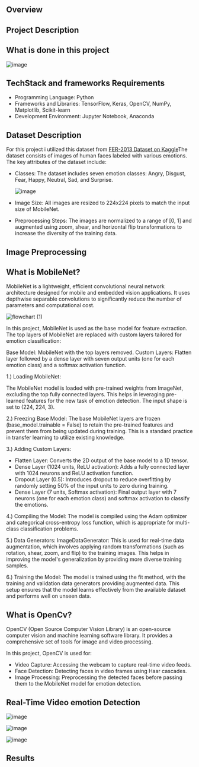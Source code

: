## Overview

## Project Description

## What is done in this project
![image](https://github.com/user-attachments/assets/e41839e5-8f1d-46e9-9591-5ccfdbc00d61)

## TechStack and frameworks Requirements
- Programming Language: Python
- Frameworks and Libraries: TensorFlow, Keras, OpenCV, NumPy, Matplotlib, Scikit-learn
- Development Environment: Jupyter Notebook, Anaconda

## Dataset Description
For this project i utilized this dataset from [FER-2013 Dataset on Kaggle](https://www.kaggle.com/datasets/ananthu017/emotion-detection-fer)The dataset consists of images of human faces labeled with various emotions. The key attributes of the dataset include:

- Classes: The dataset includes seven emotion classes: Angry, Disgust, Fear, Happy, Neutral, Sad, and Surprise.

  ![image](https://github.com/user-attachments/assets/1b3425d9-e105-4dd8-959f-5ecc70b1a68f)

- Image Size: All images are resized to 224x224 pixels to match the input size of MobileNet.
- Preprocessing Steps: The images are normalized to a range of [0, 1] and augmented using zoom, shear, and horizontal flip transformations to increase the diversity of the training data.

## Image Preprocessing

## What is MobileNet?
MobileNet is a lightweight, efficient convolutional neural network architecture designed for mobile and embedded vision applications. It uses depthwise separable convolutions to significantly reduce the number of parameters and computational cost.

![flowchart (1)](https://github.com/user-attachments/assets/7db71595-c49f-4fc0-a7a3-bc5af7ea901a)

In this project, MobileNet is used as the base model for feature extraction. The top layers of MobileNet are replaced with custom layers tailored for emotion classification:

Base Model: MobileNet with the top layers removed.
Custom Layers: Flatten layer followed by a dense layer with seven output units (one for each emotion class) and a softmax activation function.

1.) Loading MobileNet:

The MobileNet model is loaded with pre-trained weights from ImageNet, excluding the top fully connected layers. This helps in leveraging pre-learned features for the new task of emotion detection. The input shape is set to (224, 224, 3).

2.) Freezing Base Model:
The base MobileNet layers are frozen (base_model.trainable = False) to retain the pre-trained features and prevent them from being updated during training. This is a standard practice in transfer learning to utilize existing knowledge.

3.) Adding Custom Layers:
- Flatten Layer: Converts the 2D output of the base model to a 1D tensor.
- Dense Layer (1024 units, ReLU activation): Adds a fully connected layer with 1024 neurons and ReLU activation function.
- Dropout Layer (0.5): Introduces dropout to reduce overfitting by randomly setting 50% of the input units to zero during training.
- Dense Layer (7 units, Softmax activation): Final output layer with 7 neurons (one for each emotion class) and softmax activation to classify the emotions.
  
4.) Compiling the Model:
The model is compiled using the Adam optimizer and categorical cross-entropy loss function, which is appropriate for multi-class classification problems.

5.) Data Generators:
ImageDataGenerator: This is used for real-time data augmentation, which involves applying random transformations (such as rotation, shear, zoom, and flip) to the training images. This helps in improving the model's generalization by providing more diverse training samples.

6.) Training the Model:
The model is trained using the fit method, with the training and validation data generators providing augmented data. This setup ensures that the model learns effectively from the available dataset and performs well on unseen data.

## What is OpenCv?
OpenCV (Open Source Computer Vision Library) is an open-source computer vision and machine learning software library. It provides a comprehensive set of tools for image and video processing.

In this project, OpenCV is used for:
- Video Capture: Accessing the webcam to capture real-time video feeds.
- Face Detection: Detecting faces in video frames using Haar cascades.
- Image Processing: Preprocessing the detected faces before passing them to the MobileNet model for emotion detection.

## Real-Time Video emotion Detection

![image](https://github.com/user-attachments/assets/1a15fbb2-ac10-4fc7-8b39-5e608a4361a3)

![image](https://github.com/user-attachments/assets/ff4f06e9-22a7-4189-a271-42b277618125)

![image](https://github.com/user-attachments/assets/41eaff48-14a5-4a92-b858-abcdc32aa47c)


## Results

